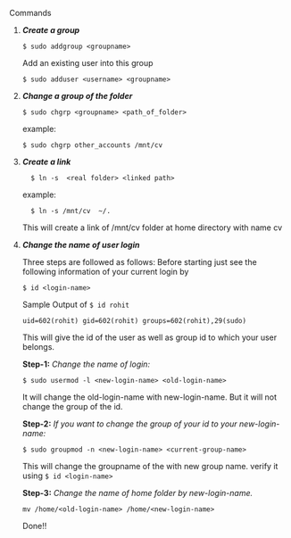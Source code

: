 
Commands 

1. ***Create a group***
      
      ```
      $ sudo addgroup <groupname>
      ```
      
      Add an existing user into this group
       
      ```
      $ sudo adduser <username> <groupname>
      ```
  
2. ***Change a group of the folder***

      ```
      $ sudo chgrp <groupname> <path_of_folder>
      ```
      
      example:
      
      ```
      $ sudo chgrp other_accounts /mnt/cv
      ```  

3. ***Create a link***
      ```
        $ ln -s  <real folder> <linked path>
      ```  
      example:
      ```
        $ ln -s /mnt/cv  ~/.
      ```
      This will create a link of /mnt/cv folder at home directory with name cv
  
4. ***Change the name of user login***

      Three steps are followed as follows:
      Before starting just see the following information of your current login by
      ```
      $ id <login-name>
      ```
      Sample Output of ```$ id rohit```
      
      ```uid=602(rohit) gid=602(rohit) groups=602(rohit),29(sudo)```
      
      This will give the id of the user as well as group id to which your user belongs.
      
      **Step-1:** *Change the name of login:*
      ```
      $ sudo usermod -l <new-login-name> <old-login-name>
      ```
      It will change the old-login-name with new-login-name. But it will not change the group of the id.
            
      **Step-2:** *If you want to change the group of your id to your new-login-name:*  
      ```
      $ sudo groupmod -n <new-login-name> <current-group-name>
      ```
      This will change the groupname of the with new group name.
      verify it using  ``` $ id <login-name> ```
            
      **Step-3:** *Change the name of home folder by new-login-name.*
      ```
      mv /home/<old-login-name> /home/<new-login-name>
      ```
      Done!!
